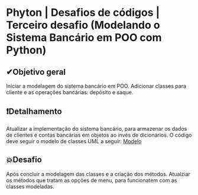 # Phyton | Desafios de códigos | Terceiro desafio (Modelando o Sistema Bancário em POO com Python)

## ✔Objetivo geral
Iniciar a modelagem do sistema bancário em POO. Adicionar classes para cliente e as operações bancárias: depósito e saque.

## ❗Detalhamento
Atualizar a implementação do sistema bancário, para armazenar os dados de clientes e contas bancárias em objetos ao invés de dicionários. O código deve seguir o modelo de classes UML a seguir:
[Modelo](https://github.com/CarlosJot4/Desafios-de-projetos/blob/main/Desafio%203/modelo.png)

## 💥Desafio
Após concluir a modelagem das classes e a criação dos métodos. Atualziar os métodos que tratam as opções de menu, para funcionatem com as classes modeladas.
